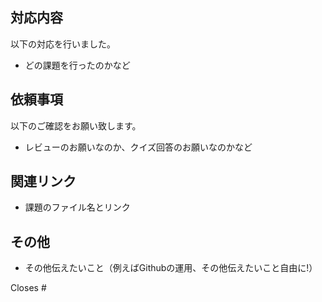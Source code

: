 ## 対応内容
以下の対応を行いました。
* どの課題を行ったのかなど

## 依頼事項
以下のご確認をお願い致します。
* レビューのお願いなのか、クイズ回答のお願いなのかなど

## 関連リンク
* 課題のファイル名とリンク

## その他
* その他伝えたいこと（例えばGithubの運用、その他伝えたいこと自由に!）

Closes #